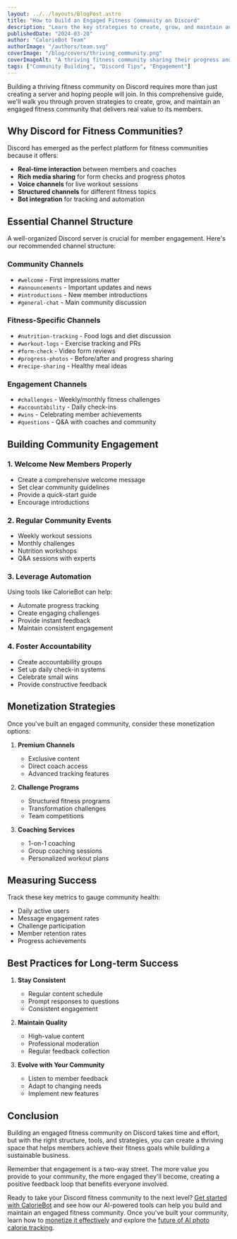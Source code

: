 ```yaml
---
layout: ../../layouts/BlogPost.astro
title: "How to Build an Engaged Fitness Community on Discord"
description: "Learn the key strategies to create, grow, and maintain an active fitness community on Discord. From setting up channels to organizing challenges."
publishedDate: "2024-03-20"
author: "CalorieBot Team"
authorImage: "/authors/team.svg"
coverImage: "/blog/covers/thriving_community.png"
coverImageAlt: "A thriving fitness community sharing their progress and supporting each other"
tags: ["Community Building", "Discord Tips", "Engagement"]
---
```


Building a thriving fitness community on Discord requires more than just creating a server and hoping people will join. In this comprehensive guide, we'll walk you through proven strategies to create, grow, and maintain an engaged fitness community that delivers real value to its members.

## Why Discord for Fitness Communities?

Discord has emerged as the perfect platform for fitness communities because it offers:

- **Real-time interaction** between members and coaches
- **Rich media sharing** for form checks and progress photos
- **Voice channels** for live workout sessions
- **Structured channels** for different fitness topics
- **Bot integration** for tracking and automation

## Essential Channel Structure

A well-organized Discord server is crucial for member engagement. Here's our recommended channel structure:

### Community Channels
- `#welcome` - First impressions matter
- `#announcements` - Important updates and news
- `#introductions` - New member introductions
- `#general-chat` - Main community discussion

### Fitness-Specific Channels
- `#nutrition-tracking` - Food logs and diet discussion
- `#workout-logs` - Exercise tracking and PRs
- `#form-check` - Video form reviews
- `#progress-photos` - Before/after and progress sharing
- `#recipe-sharing` - Healthy meal ideas

### Engagement Channels
- `#challenges` - Weekly/monthly fitness challenges
- `#accountability` - Daily check-ins
- `#wins` - Celebrating member achievements
- `#questions` - Q&A with coaches and community

## Building Community Engagement

### 1. Welcome New Members Properly
- Create a comprehensive welcome message
- Set clear community guidelines
- Provide a quick-start guide
- Encourage introductions

### 2. Regular Community Events
- Weekly workout sessions
- Monthly challenges
- Nutrition workshops
- Q&A sessions with experts

### 3. Leverage Automation
Using tools like CalorieBot can help:
- Automate progress tracking
- Create engaging challenges
- Provide instant feedback
- Maintain consistent engagement

### 4. Foster Accountability
- Create accountability groups
- Set up daily check-in systems
- Celebrate small wins
- Provide constructive feedback

## Monetization Strategies

Once you've built an engaged community, consider these monetization options:

1. **Premium Channels**
   - Exclusive content
   - Direct coach access
   - Advanced tracking features

2. **Challenge Programs**
   - Structured fitness programs
   - Transformation challenges
   - Team competitions

3. **Coaching Services**
   - 1-on-1 coaching
   - Group coaching sessions
   - Personalized workout plans

## Measuring Success

Track these key metrics to gauge community health:

- Daily active users
- Message engagement rates
- Challenge participation
- Member retention rates
- Progress achievements

## Best Practices for Long-term Success

1. **Stay Consistent**
   - Regular content schedule
   - Prompt responses to questions
   - Consistent engagement

2. **Maintain Quality**
   - High-value content
   - Professional moderation
   - Regular feedback collection

3. **Evolve with Your Community**
   - Listen to member feedback
   - Adapt to changing needs
   - Implement new features

## Conclusion

Building an engaged fitness community on Discord takes time and effort, but with the right structure, tools, and strategies, you can create a thriving space that helps members achieve their fitness goals while building a sustainable business.

Remember that engagement is a two-way street. The more value you provide to your community, the more engaged they'll become, creating a positive feedback loop that benefits everyone involved.

Ready to take your Discord fitness community to the next level? [Get started with CalorieBot](/pricing) and see how our AI-powered tools can help you build and maintain an engaged fitness community. Once you've built your community, learn how to [monetize it effectively](/blog/monetizing-fitness-community-guide/) and explore the [future of AI photo calorie tracking](/blog/ai-photo-calorie-tracking-future/).